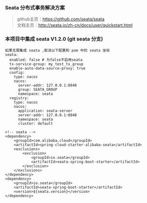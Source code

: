 ### Seata 分布式事务解决方案
> github主页：https://github.com/seata/seata  
> 文档主页：http://seata.io/zh-cn/docs/user/quickstart.html  

### 本项目中集成 seata V1.2.0 (git seata 分支)
```
如果无需集成 seata ,取消以下配置和 pom 中的 seata 坐标
seata:
  enabled: false # 为false不启用seata
  tx-service-group: my_test_tx_group
  enable-auto-data-source-proxy: true
  config:
    type: nacos
    nacos:
      server-addr: 127.0.0.1:8848
      group: SEATA_GROUP
      namespace: seata
  registry:
    type: nacos
    nacos:
      application: seata-server
      server-addr: 127.0.0.1:8848
      namespace: seata
      cluster: default

<!-- seata -->
<dependency>
    <groupId>com.alibaba.cloud</groupId>
    <artifactId>spring-cloud-starter-alibaba-seata</artifactId>
    <exclusions>
        <exclusion>
            <groupId>io.seata</groupId>
            <artifactId>seata-spring-boot-starter</artifactId>
        </exclusion>
    </exclusions>
</dependency>
<dependency>
    <groupId>io.seata</groupId>
    <artifactId>seata-spring-boot-starter</artifactId>
    <version>${seata.version}</version>
</dependency>

```